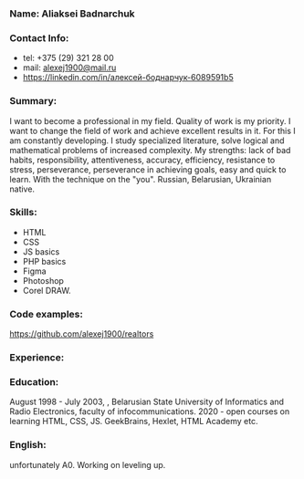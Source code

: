 ### Name:  Aliaksei Badnarchuk
### Contact Info: 
- tel: +375 (29) 321 28 00
- mail: [alexej1900@mail.ru]( alexej1900@mail.ru)
- https://linkedin.com/in/алексей-боднарчук-6089591b5
### Summary: 
I want to become a professional in my field. Quality of work is my priority. I want to change the field of work and achieve excellent results in it. For this I am constantly developing. I study specialized literature, solve logical and mathematical problems of increased complexity. My strengths: lack of bad habits, responsibility, attentiveness, accuracy, efficiency, resistance to stress, perseverance, perseverance in achieving goals, easy and quick to learn. With the technique on the "you". 
Russian, Belarusian, Ukrainian native. 
### Skills: 
 - HTML
 - CSS
 - JS basics
 - PHP basics
 - Figma
 - Photoshop
 - Corel DRAW.
### Сode examples:
https://github.com/alexej1900/realtors
### Experience: 
### Education:
August 1998 - July 2003, , Belarusian State University of Informatics and Radio Electronics, faculty of infocommunications. 
2020 - open courses on learning HTML, CSS, JS. GeekBrains, Hexlet, HTML Academy etc.
### English: 
unfortunately A0. Working on leveling up.


